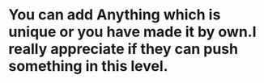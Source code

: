 # You can add Anything which is unique or you have made it by own.I really appreciate if they can push something in this level.
